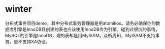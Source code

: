 # winter
分布式事务项目demo，其中分布式事务管理器是用atomikos。请务必确保你的数据库引擎是InnoDB且创建的表也应该使用InnoDB作为引擎。碰到过很坑的事情，MySQL的引擎是InnoDB，建的表却是用MyISAM。众所周知，MyISAM不支持事务，更不支持XA协议。

